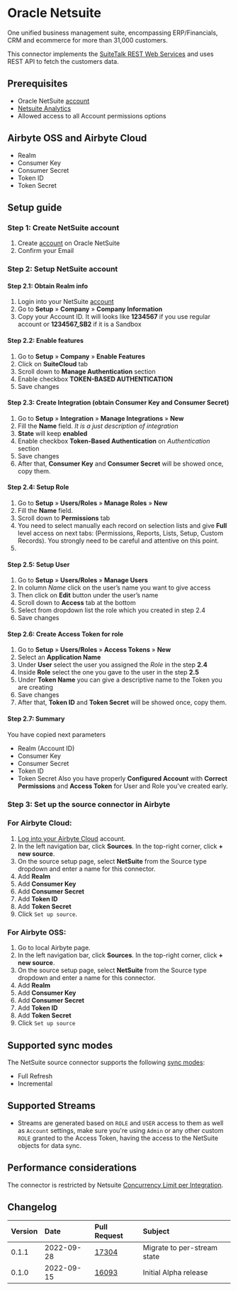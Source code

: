 # Oracle Netsuite

One unified business management suite, encompassing ERP/Financials, CRM and ecommerce for more than 31,000 customers.

This connector implements the [SuiteTalk REST Web Services](https://docs.oracle.com/en/cloud/saas/netsuite/ns-online-help/chapter_1540391670.html) and uses REST API to fetch the customers data.


## Prerequisites
* Oracle NetSuite [account](https://system.netsuite.com/pages/customerlogin.jsp?country=US)
* [Netsuite Analytics](https://www.netsuite.com/portal/products/analytics.shtml)
* Allowed access to all Account permissions options

## Airbyte OSS and Airbyte Cloud
* Realm
* Consumer Key
* Consumer Secret
* Token ID
* Token Secret

## Setup guide
### Step 1: Create NetSuite account

1. Create [account](https://system.netsuite.com/pages/customerlogin.jsp?country=US) on Oracle NetSuite
2. Confirm your Email

### Step 2: Setup NetSuite account
#### Step 2.1: Obtain Realm info
1. Login into your NetSuite [account](https://system.netsuite.com/pages/customerlogin.jsp?country=US)
2. Go to **Setup** » **Company** » **Company Information**
3. Copy your Account ID. It will looks like **1234567** if you use regular account or **1234567_SB2** if it is a Sandbox
#### Step 2.2: Enable features
1. Go to **Setup** » **Company** » **Enable Features**
2. Click on **SuiteCloud** tab
3. Scroll down to **Manage Authentication** section
4. Enable checkbox **TOKEN-BASED AUTHENTICATION**
5. Save changes
#### Step 2.3: Create Integration (obtain Consumer Key and Consumer Secret)
1. Go to **Setup** » **Integration** » **Manage Integrations** » **New**
2. Fill the **Name** field. *It is a just description of integration*
3. **State** will keep **enabled**
4. Enable checkbox **Token-Based Authentication**  on *Authentication* section
5. Save changes
6. After that, **Consumer Key** and **Consumer Secret** will be showed once, copy them.
#### Step 2.4:  Setup Role
1. Go to **Setup** » **Users/Roles** » **Manage Roles** » **New**
2. Fill the **Name** field.
3. Scroll down to **Permissions** tab
4. You need to select manually each record on selection lists and give **Full** level access on next tabs: (Permissions, Reports, Lists, Setup, Custom Records). You strongly need to be careful and attentive on this point.
5.
#### Step 2.5:  Setup User
1.  Go to **Setup** » **Users/Roles** » **Manage Users**
2.  In column _Name_ click on the user’s name you want to give access
3.  Then click on **Edit** button under the user’s name
4. Scroll down to **Access** tab at the bottom
5. Select from dropdown list the role which you created in step 2.4
6. Save changes

#### Step 2.6: Create Access Token for role
1. Go to **Setup** » **Users/Roles** » **Access Tokens** » **New**
2. Select an **Application Name**
3.  Under **User** select the user you assigned the _Role_ in the step **2.4**
4.  Inside **Role** select the one you gave to the user in the step **2.5**
5.  Under **Token Name** you can give a descriptive name to the Token you are creating
6.  Save changes
7. After that, **Token ID** and **Token Secret** will be showed once, copy them.

#### Step 2.7: Summary
You have copied next parameters
* Realm  (Account ID)
* Consumer Key
* Consumer Secret
* Token ID
* Token Secret
Also you have properly **Configured Account** with **Correct Permissions** and **Access Token** for User and Role you've created early.

### Step 3: Set up the source connector in Airbyte
### For Airbyte Cloud:

1. [Log into your Airbyte Cloud](https://cloud.airbyte.io/workspaces) account.
2. In the left navigation bar, click **Sources**. In the top-right corner, click **+ new source**.
3. On the source setup page, select **NetSuite** from the Source type dropdown and enter a name for this connector.
4. Add **Realm**
5. Add **Consumer Key**
6. Add **Consumer Secret**
7. Add **Token ID**
8. Add **Token Secret**
9. Click `Set up source`.

### For Airbyte OSS:

1. Go to local Airbyte page.
2. In the left navigation bar, click **Sources**. In the top-right corner, click **+ new source**.
3. On the source setup page, select **NetSuite** from the Source type dropdown and enter a name for this connector.
4. Add **Realm**
5. Add **Consumer Key**
6. Add **Consumer Secret**
7. Add **Token ID**
8. Add **Token Secret**
9. Click `Set up source`


## Supported sync modes

The NetSuite source connector supports the following [sync modes](https://docs.airbyte.com/cloud/core-concepts#connection-sync-modes):
 - Full Refresh
 - Incremental

## Supported Streams

- Streams are generated based on `ROLE` and `USER` access to them as well as `Account` settings, make sure you're using `Admin` or any other custom `ROLE` granted to the Access Token, having the access to the NetSuite objects for data sync.


## Performance considerations

The connector is restricted by Netsuite [Concurrency Limit per Integration](https://docs.oracle.com/en/cloud/saas/netsuite/ns-online-help/bridgehead_156224824287.html).

## Changelog

| Version | Date       | Pull Request                                             | Subject                     |
| :------ | :--------- | :------------------------------------------------------- | :-------------------------- |
| 0.1.1   | 2022-09-28 | [17304](https://github.com/airbytehq/airbyte/pull/17304) | Migrate to per-stream state |
| 0.1.0   | 2022-09-15 | [16093](https://github.com/airbytehq/airbyte/pull/16093) | Initial Alpha release       |

